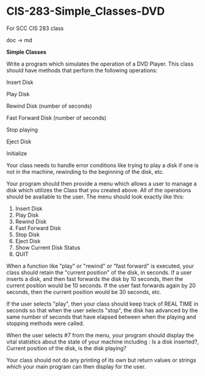 # CIS-283-Simple_Classes-DVD
 For SCC CIS 283 class

doc -> md

**Simple Classes**

Write a program which simulates the operation of a DVD Player. This class should have methods that perform the following operations:

Insert Disk

Play Disk

Rewind Disk (number of seconds)

Fast Forward Disk (number of seconds)

Stop playing

Eject Disk

Initialize

Your class needs to handle error conditions like trying to play a disk if one is not in the machine, rewinding to the beginning of the disk, etc.

Your program should then provide a menu which allows a user to manage a disk which utilizes the Class that you created above. All of the operations should be available to the user. The menu should look exactly like this:

1. Insert Disk
2. Play Disk
3. Rewind Disk
4. Fast Forward Disk
5. Stop Disk
6. Eject Disk
7. Show Current Disk Status
8. QUIT

When a function like &quot;play&quot; or &quot;rewind&quot; or &quot;fast forward&quot; is executed, your class should retain the &quot;current position&quot; of the disk, in seconds. If a user inserts a disk, and then fast forwards the disk by 10 seconds, then the current position would be 10 seconds. If the user fast forwards again by 20 seconds, then the current position would be 30 seconds, etc.

If the user selects &quot;play&quot;, then your class should keep track of REAL TIME in seconds so that when the user selects &quot;stop&quot;, the disk has advanced by the same number of seconds that have elapsed between when the playing and stopping methods were called.

When the user selects #7 from the menu, your program should display the vital statistics about the state of your machine including : Is a disk inserted?, Current position of the disk, is the disk playing?

Your class should not do any printing of its own but return values or strings which your main program can then display for the user.
